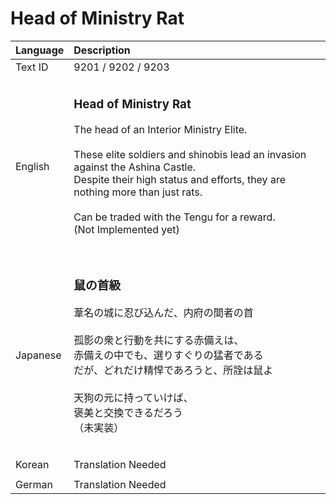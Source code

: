 # Head of Ministry Rat

| Language | Description |
| :------- | :---------- |
| Text ID | 9201 / 9202 / 9203 |
|||
| English | <h3>**Head of Ministry Rat**</h3>The head of an Interior Ministry Elite. <br><br>These elite soldiers and shinobis lead an invasion against the Ashina Castle. <br>Despite their high status and efforts, they are nothing more than just rats.<br><br>Can be traded with the Tengu for a reward. <br>(Not Implemented yet)<h3> |
|||
| Japanese | <h3>**鼠の首級**</h3>葦名の城に忍び込んだ、内府の間者の首<br><br>孤影の衆と行動を共にする赤備えは、<br>赤備えの中でも、選りすぐりの猛者である<br>だが、どれだけ精悍であろうと、所詮は鼠よ<br><br>天狗の元に持っていけば、<br>褒美と交換できるだろう<br> （未実装）<h3> |
|||
| Korean | Translation Needed |
|||
| German | Translation Needed |
